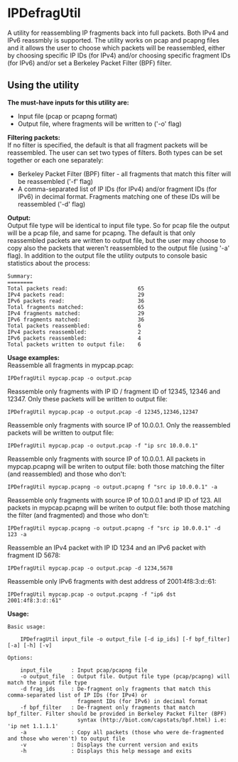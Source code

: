IPDefragUtil
============

A utility for reassembling IP fragments back into full packets. Both IPv4 and IPv6 reassmbly is supported. 
The utility works on pcap and pcapng files and it allows the user to choose which packets will be reassembled, either by choosing
specific IP IDs (for IPv4) and/or choosing specific fragment IDs (for IPv6) and/or set a Berkeley Packet Filter (BPF) filter.


Using the utility
-----------------
**The must-have inputs for this utility are:**  
- Input file (pcap or pcapng format)
- Output file, where fragments will be written to ('-o' flag)

**Filtering packets:**  
If no filter is specified, the default is that all fragment packets will be reassembled.
The user can set two types of filters. Both types can be set together or each one separately:
- Berkeley Packet Filter (BPF) filter - all fragments that match this filter will be reassembled ('-f' flag)
- A comma-separated list of IP IDs (for IPv4) and/or fragment IDs (for IPv6) in decimal format. Fragments matching one of these IDs will be reassembled ('-d' flag)

**Output:**  
Output file type will be identical to input file type. So for pcap file the output will be a pcap file, and same for pcapng.
The default is that only reassembled packets are written to output file, but the user may choose to copy also the packets 
that weren't reassembled to the output file (using '-a' flag).
In addition to the output file the utility outputs to console basic statistics about the process:  

	Summary:
	========
	Total packets read:                      65
	IPv4 packets read:                       29
	IPv6 packets read:                       36
	Total fragments matched:                 65
	IPv4 fragments matched:                  29
	IPv6 fragments matched:                  36
	Total packets reassembled:               6
	IPv4 packets reassembled:                2
	IPv6 packets reassembled:                4
	Total packets written to output file:    6


**Usage examples:**  
Reassemble all fragments in mypcap.pcap:  

	IPDefragUtil mypcap.pcap -o output.pcap
	
Reassemble only fragments with IP ID / fragment ID of 12345, 12346 and 12347. Only these packets will be written to output file:  

	IPDefragUtil mypcap.pcap -o output.pcap -d 12345,12346,12347

Reassemble only fragments with source IP of 10.0.0.1. Only the reassembled packets will be written to output file:  

	IPDefragUtil mypcap.pcap -o output.pcap -f "ip src 10.0.0.1"
	
Reassemble only fragments with source IP of 10.0.0.1. All packets in mypcap.pcapng will be writen to output file: both those matching the 
filter (and reassembled) and those who don't:  

	IPDefragUtil mypcap.pcapng -o output.pcapng f "src ip 10.0.0.1" -a

Reassemble only fragments with source IP of 10.0.0.1 and IP ID of 123. All packets in mypcap.pcapng will be writen to output file: both those
matching the filter (and fragmented) and those who don't:  

	IPDefragUtil mypcap.pcapng -o output.pcapng -f "src ip 10.0.0.1" -d 123 -a

Reassemble an IPv4 packet with IP ID 1234 and an IPv6 packet with fragment ID 5678:  

	IPDefragUtil mypcap.pcap -o output.pcap -d 1234,5678

Reassemble only IPv6 fragments with dest address of 2001:4f8:3:d::61:  

	IPDefragUtil mypcap.pcap -o output.pcapng -f "ip6 dst 2001:4f8:3:d::61"


**Usage:**  

	Basic usage:
	
		IPDefragUtil input_file -o output_file [-d ip_ids] [-f bpf_filter] [-a] [-h] [-v]

	Options:

	    input_file      : Input pcap/pcapng file
	    -o output_file  : Output file. Output file type (pcap/pcapng) will match the input file type
	    -d frag_ids     : De-fragment only fragments that match this comma-separated list of IP IDs (for IPv4) or
	                      fragment IDs (for IPv6) in decimal format
	    -f bpf_filter   : De-fragment only fragments that match bpf_filter. Filter should be provided in Berkeley Packet Filter (BPF)
	                      syntax (http://biot.com/capstats/bpf.html) i.e: 'ip net 1.1.1.1'
	    -a              : Copy all packets (those who were de-fragmented and those who weren't) to output file
	    -v              : Displays the current version and exits
	    -h              : Displays this help message and exits
